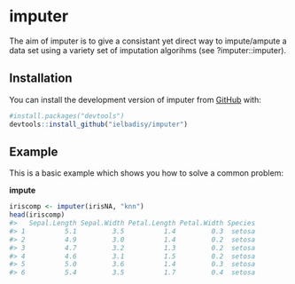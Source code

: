 
<!-- README.md is generated from README.Rmd. Please edit that file -->

# imputer

<!-- badges: start -->
<!-- badges: end -->

The aim of imputer is to give a consistant yet direct way to
impute/ampute a data set using a variety set of imputation algorihms (see
?imputer::imputer).

## Installation

You can install the development version of imputer from
[GitHub](https://github.com/ielbadisy/imputer) with:

``` r
#install.packages("devtools")
devtools::install_github("ielbadisy/imputer")
```

## Example

This is a basic example which shows you how to solve a common problem:

**impute**

``` r
iriscomp <- imputer(irisNA, "knn")
head(iriscomp)
#>   Sepal.Length Sepal.Width Petal.Length Petal.Width Species
#> 1          5.1         3.5          1.4         0.3  setosa
#> 2          4.9         3.0          1.4         0.2  setosa
#> 3          4.7         3.2          1.3         0.2  setosa
#> 4          4.6         3.1          1.5         0.2  setosa
#> 5          5.0         3.6          1.4         0.3  setosa
#> 6          5.4         3.5          1.7         0.4  setosa
```
